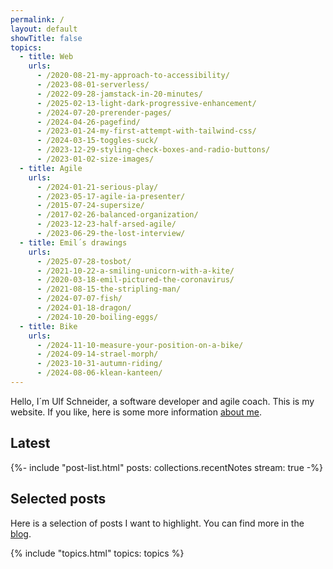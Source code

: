 ```yaml
---
permalink: /
layout: default
showTitle: false
topics:
  - title: Web
    urls:
      - /2020-08-21-my-approach-to-accessibility/
      - /2023-08-01-serverless/
      - /2022-09-28-jamstack-in-20-minutes/
      - /2025-02-13-light-dark-progressive-enhancement/
      - /2024-07-20-prerender-pages/
      - /2024-04-26-pagefind/
      - /2023-01-24-my-first-attempt-with-tailwind-css/
      - /2024-03-15-toggles-suck/
      - /2023-12-29-styling-check-boxes-and-radio-buttons/
      - /2023-01-02-size-images/
  - title: Agile
    urls:
      - /2024-01-21-serious-play/
      - /2023-05-17-agile-ia-presenter/
      - /2015-07-24-supersize/
      - /2017-02-26-balanced-organization/
      - /2023-12-23-half-arsed-agile/
      - /2023-06-29-the-lost-interview/
  - title: Emil´s drawings
    urls:
      - /2025-07-28-tosbot/
      - /2021-10-22-a-smiling-unicorn-with-a-kite/
      - /2020-03-18-emil-pictured-the-coronavirus/
      - /2021-08-15-the-stripling-man/
      - /2024-07-07-fish/
      - /2024-01-18-dragon/
      - /2024-10-20-boiling-eggs/
  - title: Bike
    urls:
      - /2024-11-10-measure-your-position-on-a-bike/
      - /2024-09-14-strael-morph/
      - /2023-10-31-autumn-riding/
      - /2024-08-06-klean-kanteen/
---
```

Hello, I´m Ulf Schneider, a software developer and agile coach. This is my website. If you like, here is some more information [about me](/about/).


<div class="my-2xl">
<h2>Latest</h2>
<div class="flow-2xl mt-lg">
{%- include "post-list.html" posts: collections.recentNotes stream: true -%}
</div>
</div>


<div class="my-2xl">
<h2>Selected posts</h2>
<p>Here is a selection of posts I want to highlight. You can find more in the <a href="/blog/">blog</a>.</p>
<div class="mt-lg">
{% include "topics.html" topics: topics %}
</div>
</div>
